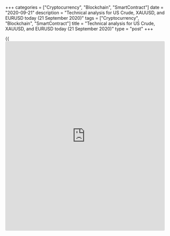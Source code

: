 +++
categories = ["Cryptocurrency", "Blockchain", "SmartContract"]
date = "2020-09-21"
description = "Technical analysis for US Crude, XAUUSD, and EURUSD today (21 September 2020)"
tags = ["Cryptocurrency", "Blockchain", "SmartContract"]
title = "Technical analysis for US Crude, XAUUSD, and EURUSD today (21 September 2020)"
type = "post"
+++

{{<iframe id="large-banner" src="https://www.bounty.group/#slide=28.0" width="100%" height="600" scrolling="no" style="border: 0px solid rgb(216, 221, 230); border-radius: 3px;">}}

2020-09-21

2020-09-21

Short-term forecast for oil, gold, and EURUSD for 21.09.2020Alex
Rodionov

I welcome my colleagues! I have made a price forecast for US Crude,
XAUUSD, and EURUSD using a combination of margin zones methodology and
technical analysis. Based on the market analysis, I suggest entry
signals for day traders.

The euro middle-term uptrend continues. The trend key support in the
price zone [1.1811 – 1.1791]. Gold is trading under the resistance in a
longer timeframe. Technically, the middle-term trend is down.

The article covers the following subjects:

## Oil price forecast for today: USCrude analysis

Last week, the oil price has reached the resistance Target Zone 5 [41.67
– 40.92]. The middle-term trend is up. The price is growing from the
trend key support at [37.34 – 36.72].

If buyers break out TZ5, the next growth target will be TZ 6 [49.17 –
48.42]. Otherwise, the trend border can be retested.

Since September 17, there have been operating new CME Group margin
requirements for oil futures. All zones, drawn form the price extremes,
should be rearranged since September 17 according to the new margin.

The short-term oil trend is up. The growth target is Target Zone [42.85
- 42.23].

The price is being corrected getting close to the strong support
Additional Zone [40.10 – 39.96]. After the zone is tested, we shall
enter buy trades according to the pattern.

If AZ is broken out, the correction will continue down to Intermediary
Zone [38.72 — 38.45].

### [USCrude ][1]trading ideas for today:

Buy according to the pattern in the zone of [40.10 - 38.45]. TakeProfit:
Target Zone [42.85 - 42.23]. StopLoss: according to the pattern rules.

* * *

## Gold price forecast for today: XAUUSD analysis

In the medium-chart, gold is trading under the resistance. Technically,
the middle-term gold trend is down. I recommend holding sell trades
entered in the resistance zone or entering new ones at the current
levels according to the patterns. Targets are the support level of
1902.9, the support level of 1862.3.

The short-term gold trend is down. The trend target is Target Zone
[1899.4 – 1890.1]. The key resistance [1957.7 – 1953.0] hasn’t been
broken out.

There is a double top sell pattern in the chart. I recommend short
trades according to the pattern. One could enter sell trades at the
current levels with a stop loss at 1966.5.

It will be relevant to buy gold when the trend turns up. It will occur
if trades break out IZ and the US session closes the price above in the
next few days.

### [XAUUSD][2] trading ideas for today:

Sell according to the pattern in Intermediary Zone [1957.7 - 1953.0].
TakeProfit: Target Zone [1899.4 - 1890.1]. StopLoss: according to the
pattern rules.

* * *

## Euro/Dollar forecast for today: EURUSD analysis

The euro middle-term trend continues. The trend key support in the zone
of [1.1811 – 1.1791]. Until the price breaks out the zone downside, the
look for a pattern to open middle-term buy positions with the target at
the high of September.

Once the US session closes the price below Target Zone [1.1811 –
1.1791], we shall start selling the euro with the target at the lower
Target Zone 2 [1.1611 — 1.1591].

Last Thursday and Friday, traders were trying to break out the
resistance of the short-term downtrend [1.1847 - 1.1837]. They failed.
Both times, the US session closed the price within the margin zone.

Therefore, the trend is down today. To enter sell trades, I recommend
expecting the price to return under the zone and break through the
Friday’s low with consolidation below. If so, there will be a double
bottom pattern. We shall sell the EURUSD according to this pattern.

An alternative scenario to buy the euro versus the dollar. The price
breaks out Intermediary Zone and the US session closes above. We shall
consider buy trades on the retest with the target at the upper Target
Zone [1.1957 — 1.1937].

### [EURUSD][3] trading ideas for today:

Sell according to the pattern in Intermediary Zone [1.1847 - 1.1837].
TakeProfit: Target Zone [1.1717 - 1.1697]. StopLoss: according to the
pattern rules.

* * *

P.S. Did you like my article? Share it in social networks: it will be
the best “thank you" :)

Ask me questions and comment below. I’ll be glad to answer your
questions and give necessary explanations.

 **Useful links:**

  * I recommend trying to trade with a reliable broker [here][4]. The system allows you to trade by yourself or copy successful traders from all across the globe.
  * Use my promo-code BLOG for getting deposit bonus 50% on LiteForex platform. Just enter this code in the appropriate field while [depositing][5] your trading account.
  * Telegram chat for traders: <t.me/liteforexengchat>. We are sharing the signals and trading experience
  * Telegram channel with high-quality analytics, Forex reviews, training articles, and other useful things for traders <t.me/liteforex>

## Price chart of EURUSD in real time mode

The content of this article reflects the author’s opinion and does not
necessarily reflect the official position of LiteForex. The material
published on this page is provided for informational purposes only and
should not be considered as the provision of investment advice for the
purposes of Directive 2004/39/EC.

Rate this article:

{{value}}

( {{count}} {{title}} )

   1. my.liteforex.com/trading?type=oil
   2. my.liteforex.com/trading/chart?symbol=XAUUSD
   3. my.liteforex.com/trading/chart?symbol=EURUSD
   4. my.liteforex.com/?category=analysts-opinions&slug=short-term-forecast-for-oil-gold-and-eurusd-for-21092020&openPopup=%2Fregistration%2Fpopup&utm_source=blog&utm_medium=article&utm_campaign=bonus
   5. my.liteforex.com/deposit/?category=analysts-opinions&slug=short-term-forecast-for-oil-gold-and-eurusd-for-21092020&promo_code=BLOG&utm_source=blog&utm_medium=article&utm_campaign=bonus